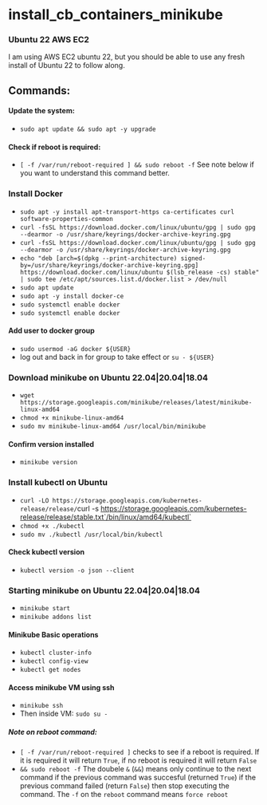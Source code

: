 # install_cb_containers_minikube

### Ubuntu 22 AWS EC2
I am using AWS EC2 ubuntu 22, but you should be able to use any fresh install of Ubuntu 22 to follow along.

## Commands: 
#### Update the system:
- `sudo apt update && sudo apt -y upgrade`
#### Check if reboot is required: 
- `[ -f /var/run/reboot-required ] && sudo reboot -f`  See note below if you want to understand this command better. 

### Install Docker
- `sudo apt -y install apt-transport-https ca-certificates curl software-properties-common`
- `curl -fsSL https://download.docker.com/linux/ubuntu/gpg | sudo gpg --dearmor -o /usr/share/keyrings/docker-archive-keyring.gpg`
- `curl -fsSL https://download.docker.com/linux/ubuntu/gpg | sudo gpg --dearmor -o /usr/share/keyrings/docker-archive-keyring.gpg`
- `echo "deb [arch=$(dpkg --print-architecture) signed-by=/usr/share/keyrings/docker-archive-keyring.gpg] https://download.docker.com/linux/ubuntu $(lsb_release -cs) stable" | sudo tee /etc/apt/sources.list.d/docker.list > /dev/null`
- `sudo apt update`
- `sudo apt -y install docker-ce`
- `sudo systemctl enable docker`
- `sudo systemctl enable docker`
#### Add user to docker group
- `sudo usermod -aG docker ${USER}`
- log out and back in for group to take effect or `su - ${USER}`

### Download minikube on Ubuntu 22.04|20.04|18.04
- `wget https://storage.googleapis.com/minikube/releases/latest/minikube-linux-amd64`
- `chmod +x minikube-linux-amd64`
- `sudo mv minikube-linux-amd64 /usr/local/bin/minikube`
#### Confirm version installed
- `minikube version`

### Install kubectl on Ubuntu
- `curl -LO https://storage.googleapis.com/kubernetes-release/release/`curl -s https://storage.googleapis.com/kubernetes-release/release/stable.txt`/bin/linux/amd64/kubectl`
- `chmod +x ./kubectl`
- `sudo mv ./kubectl /usr/local/bin/kubectl`
#### Check kubectl version
- `kubectl version -o json --client`

### Starting minikube on Ubuntu 22.04|20.04|18.04
- `minikube start`
- `minikube addons list`
#### Minikube Basic operations
- `kubectl cluster-info`
- `kubectl config-view`
- `kubectl get nodes`
#### Access minikube VM using ssh
- `minikube ssh`
- Then inside VM: `sudo su -`





##### Note on reboot command:
- `[ -f /var/run/reboot-required ]` checks to see if a reboot is required. If it is required it will return `True`, if no reboot is required it will return `False`
-  `&& sudo reboot -f` The doubele `&` (`&&`) means only continue to the next command if the previous command was succesful (returned `True`) if the previous command failed (return `False`) then stop executing the command. The `-f` on the `reboot` command means `force reboot`
